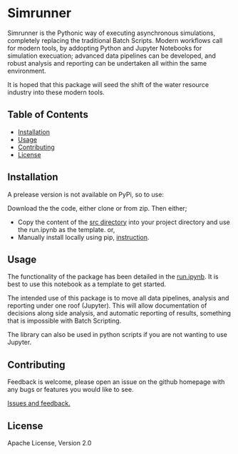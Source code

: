 # Simrunner

Simrunner is the Pythonic way of executing asynchronous simulations, completely replacing the traditional Batch Scripts. Modern workflows call for modern tools, by addopting Python and Jupyter Notebooks for simulation execuation; advanced data pipelines can be developed, and robust analysis and reporting can be undertaken all within the same environment.

It is hoped that this package will seed the shift of the water resource industry into these modern tools. 

## Table of Contents

- [Installation](#installation)
- [Usage](#usage)
- [Contributing](#contributing)
- [License](#license)

## Installation

A prelease version is not available on PyPi, so to use:

Download the the code, either clone or from zip. Then either;
- Copy the content of the [src directory](https://github.com/norman-tom/simrunner/tree/main/src) into your project directory and use the run.ipynb as the template. or,
- Manually install locally using pip, [instruction](https://packaging.python.org/en/latest/tutorials/installing-packages/#installing-from-a-local-src-tree).

## Usage

The functionality of the package has been detailed in the [run.ipynb](https://github.com/norman-tom/simrunner/blob/main/src/run.ipynb). It is best to use this notebook as a template to get started.  

The intended use of this package is to move all data pipelines, analysis and reporting under one roof (Jupyter). This will allow documentation of decisions along side analysis, and automatic reporting of results, something that is impossible with Batch Scripting. 

The library can also be used in python scripts if you are not wanting to use Jupyter.

## Contributing

Feedback is welcome, please open an issue on the github homepage with any bugs or features you would like to see. 

[Issues and feedback.](https://github.com/norman-tom/simrunner/issues)

## License

Apache License, Version 2.0
